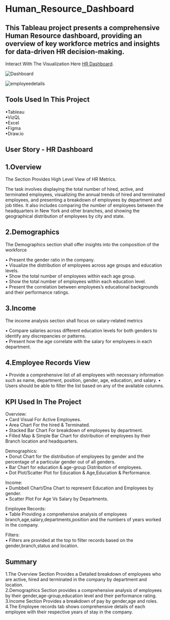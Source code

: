 # Human_Resource_Dashboard 
This Tableau project presents a comprehensive Human Resource dashboard, providing an overview of key workforce metrics and insights for data-driven HR decision-making.
--

Interact With The Visualization Here [HR Dashboard](https://public.tableau.com/views/HRDashboard_17248635992390/HRSummary?:language=en-US&:sid=&:redirect=auth&:display_count=n&:origin=viz_share_link).

![Dashboard](https://github.com/user-attachments/assets/0088e345-c513-43b0-be06-a521fcde49ac)

![employeedetails](https://github.com/user-attachments/assets/66884cb2-5e39-482b-b6b5-77567dccb4a9)

Tools Used In This Project <br />
--
•Tableau <br />
•VizQL <br />
•Excel <br />
•Figma <br />
•Draw.io <br />

User Story - HR Dashboard
--
1.Overview
--
The Section Provides High Level View of HR Metrics.

The task involves displaying the total number of hired, active, and terminated employees, visualizing the annual trends of hired and terminated employees, and presenting a breakdown of employees by department and job titles. It also includes comparing the number of employees between the headquarters in New York and other branches, and showing the geographical distribution of employees by city and state.

2.Demographics
--
The Demographics section shall offer insights into the composition of the workforce

• Present the gender ratio in the company.<br />
• Visualize the distribution of employees across age groups and education levels.<br />
• Show the total number of employees within each age group.<br />
• Show the total number of employees within each education level.<br />
• Present the correlation between employees’s educational backgrounds and their performance ratings.<br />

3.Income
--
The income analysis section shall focus on salary-related metrics

• Compare salaries across different education levels for both genders to identify any discrepancies or patterns.<br />
• Present how the age correlate with the salary for employees in each department.<br />

4.Employee Records View
--
• Provide a comprehensive list of all employees with necessary information such as name, department, position, gender, age, education, and salary.
• Users should be able to filter the list based on any of the available columns.

KPI Used In The Project
--
Overview: <br />
• Card Visual For Active Employees. <br />
• Area Chart For the hired & Terminated. <br />
• Stacked Bar Chart For breakdown of employees by department. <br />
• Filled Map & Simple Bar Chart for distribution of employees by their Branch location and headquarters. <br />

Demographics: <br />
• Donut Chart for the distribution of employees by gender and the percentage of a particular gender out of all genders. <br />
• Bar Chart for education & age-group Distribution of employees. <br />
• Dot Plot/Scatter Plot for Education & Age,Education & Performance. <br />

Income: <br />
• Dumbbell Chart/Dna Chart to represent Education and Employees by gender. <br />
• Scatter Plot For Age Vs Salary by Departments. <br />

Employee Records: <br />
• Table Providing a comprehensive analysis of employees branch,age,salary,departments,position and the numbers of years worked in the company. <br />

Filters: <br />
• Filters are provided at the top to filter records based on the gender,branch,status and location. <br />

Summary
--
1.The Overview Section Provides a Detailed breakdown of employees who are active, hired and terminated in the company by department and location. <br />
2.Demographics Section provides a comprehensive analysis of employees by their gender,age-group,education level and their performance rating. <br />
3.Income Section Provides a breakdown of pay by gender,age and roles. <br />
4.The Employee records tab shows comprehensive details of each employee with their respective years of stay in the company. <br />




